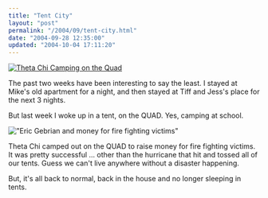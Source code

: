 ```yaml
---
title: "Tent City"
layout: "post"
permalink: "/2004/09/tent-city.html"
date: "2004-09-28 12:35:00"
updated: "2004-10-04 17:11:20"
---
```


[![Theta Chi Camping on the Quad](http://farm1.staticflickr.com/26/53859913_da0f07c8a5_o.jpg "Theta Chi Camping on the Quad")](http://www.flickr.com/photos/jschementi/tags/Camping%20WPI%20School)

The past two weeks have been interesting to say the least. I stayed at Mike's old apartment for a night, and then stayed at Tiff and Jess's place for the next 3 nights.

But last week I woke up in a tent, on the QUAD. Yes, camping at school.

!["Eric Gebrian and money for fire fighting victims"](http://farm1.staticflickr.com/26/53844094_2c892e79ab_o.jpg "Eric Gebrian and money for fire fighting victims")

Theta Chi camped out on the QUAD to raise money for fire fighting victims. It was pretty successful ... other than the hurricane that hit and tossed all of our tents. Guess we can't live anywhere without a disaster happening.

But, it's all back to normal, back in the house and no longer sleeping in tents.
